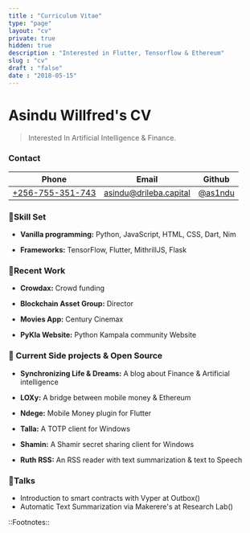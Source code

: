 ```yaml
---
title : "Curriculum Vitae"
type: "page"
layout: "cv"
private: true
hidden: true
description : "Interested in Flutter, Tensorflow & Ethereum"
slug : "cv"
draft : "false"
date : "2018-05-15"
---
```


# Asindu Willfred's CV

> Interested In Artificial Intelligence & Finance.

### Contact
Phone                                     |Email                                                    | Github                                 
------------------------------------------|---------------------------------------------------------|----------------------
[+256-755-351-743](tel:+256-755-351-743)  |[asindu@drileba.capital](mailto:asindu@drileba.capital)  |[@as1ndu](https://github.com/as1ndu)          

### 🔨Skill Set

- **Vanilla programming:**  Python, JavaScript, HTML, CSS, Dart, Nim

- **Frameworks:**  TensorFlow, Flutter, MithrillJS, Flask

### 💼Recent Work
- **Crowdax:** Crowd funding

- **Blockchain Asset Group:**  Director

- **Movies App:** Century Cinemax

- **PyKla Website:** Python Kampala community Website

### 🔭 Current Side projects & Open Source
- **Synchronizing Life & Dreams:** A blog about Finance & Artificial intelligence

- **LOXy:** A bridge between mobile money & Ethereum

- **Ndege:** Mobile Money plugin for Flutter 

- **Talla:** A TOTP client for Windows

- **Shamin:** A Shamir secret sharing client for Windows

- **Ruth RSS:** An RSS reader with text summarization & text to Speech

###  👥Talks
- Introduction to smart contracts with Vyper at Outbox()
- Automatic Text Summarization via Makerere's at Research Lab()

::Footnotes::

